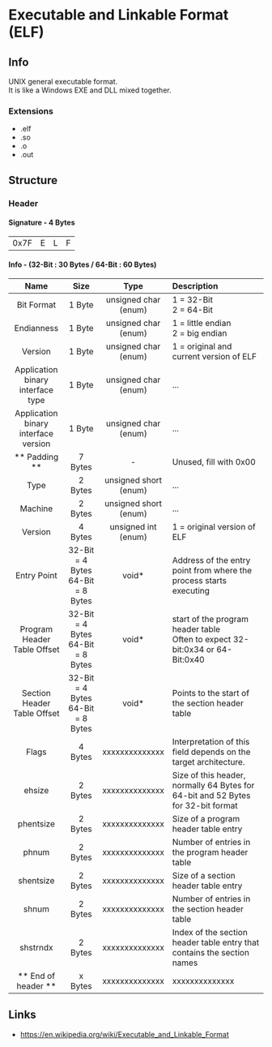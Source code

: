 # Executable and Linkable Format (ELF)

## Info
UNIX general executable format.<br>
It is like a Windows EXE and DLL mixed together.

### Extensions
- .elf
- .so
- .o
- .out

## Structure
### Header
#### Signature - 4 Bytes

|||||
|:-:|:-:|:-:|:-:|
|0x7F|E|L|F|

#### Info - (32-Bit : 30 Bytes / 64-Bit : 60 Bytes)

|Name|Size|Type|Description|
|:-:|:-:|:-:|:-|
|Bit Format|1 Byte|unsigned char<br>(enum)|1 = 32-Bit<br>2 = 64-Bit|
|Endianness|1 Byte|unsigned char<br>(enum)|1 = little endian<br>2 = big endian|
|Version|1 Byte|unsigned char<br>(enum)| 1 = original and current version of ELF|
|Application binary<br>interface type|1 Byte|unsigned char<br>(enum)| ... |
|Application binary<br>interface version|1 Byte|unsigned char<br>(enum)| ... |
|** Padding **|7 Bytes| - | Unused, fill with 0x00|
|Type|2 Bytes|unsigned short<br>(enum)| ... |
|Machine|2 Bytes|unsigned short<br>(enum)| ... |
|Version|4 Bytes|unsigned int<br>(enum)| 1 = original version of ELF |
|Entry Point|32-Bit = 4 Bytes<br>64-Bit = 8 Bytes|void*| Address of the entry point from where the process starts executing|
|Program Header<br>Table Offset|32-Bit = 4 Bytes<br>64-Bit = 8 Bytes|void*| start of the program header table<br>Often to expect 32-bit:0x34 or 64-Bit:0x40|
|Section Header<br>Table Offset|32-Bit = 4 Bytes<br>64-Bit = 8 Bytes|void*| Points to the start of the section header table|
|Flags|4 Bytes|xxxxxxxxxxxxxx| Interpretation of this field depends on the target architecture. 
|ehsize|2 Bytes|xxxxxxxxxxxxxx| Size of this header, normally 64 Bytes for 64-bit and 52 Bytes for 32-bit format |
|phentsize|2 Bytes|xxxxxxxxxxxxxx| Size of a program header table entry |
|phnum|2 Bytes|xxxxxxxxxxxxxx| Number of entries in the program header table|
|shentsize|2 Bytes|xxxxxxxxxxxxxx| Size of a section header table entry |
|shnum|2 Bytes|xxxxxxxxxxxxxx| Number of entries in the section header table |
|shstrndx|2 Bytes|xxxxxxxxxxxxxx| Index of the section header table entry that contains the section names|
|** End of header **|x Bytes|xxxxxxxxxxxxxx| xxxxxxxxxxxxxx |

## Links
- https://en.wikipedia.org/wiki/Executable_and_Linkable_Format
